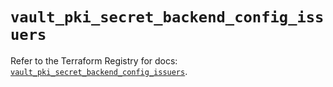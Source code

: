 # `vault_pki_secret_backend_config_issuers`

Refer to the Terraform Registry for docs: [`vault_pki_secret_backend_config_issuers`](https://registry.terraform.io/providers/hashicorp/vault/4.5.0/docs/resources/pki_secret_backend_config_issuers).
